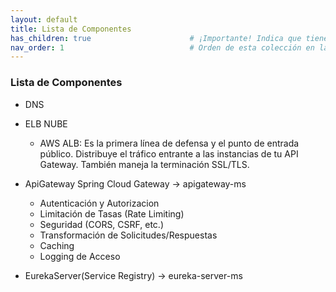 ```yaml
---
layout: default
title: Lista de Componentes                
has_children: true                      # ¡Importante! Indica que tiene sub-páginas/secciones
nav_order: 1                            # Orden de esta colección en la barra lateral (si tienes varias)
---
```


### Lista de Componentes

* DNS
* ELB NUBE
  * AWS ALB: Es la primera línea de defensa y el punto de entrada público. Distribuye el tráfico entrante a las instancias de tu API Gateway. También maneja la terminación SSL/TLS.
  
* ApiGateway Spring Cloud Gateway -> apigateway-ms
  * Autenticación y Autorizacion
  * Limitación de Tasas (Rate Limiting)
  * Seguridad (CORS, CSRF, etc.)
  * Transformación de Solicitudes/Respuestas
  * Caching
  * Logging de Acceso
* EurekaServer(Service Registry)  -> eureka-server-ms
